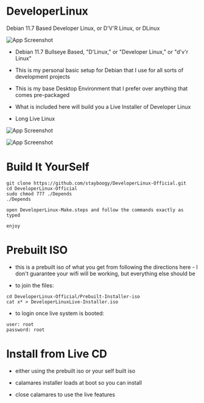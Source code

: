 # DeveloperLinux
Debian 11.7 Based Developer Linux, or D'V'R Linux, or DLinux

![App Screenshot](https://codeberg.org/stayboogy/stayboogy_DeveloperLinux-Official/raw/branch/master/DeveloperLinuxLogo.png)


- Debian 11.7 Bullseye Based, "D'Linux," or "Developer Linux," or "d'v'r Linux"

- This is my personal basic setup for Debian that I use for all sorts of development projects

- This is my base Desktop Environment that I prefer over anything that comes pre-packaged

- What is included here will build you a Live Installer of Developer Linux

- Long Live Linux

![App Screenshot](https://codeberg.org/stayboogy/stayboogy_DeveloperLinux-Official/raw/branch/master/DLinux--NeoFetchInfo.png)

![App Screenshot](https://codeberg.org/stayboogy/stayboogy_DeveloperLInux-Official/raw/branch/main/DLinux--SystemStyles.png)

# Build It YourSelf

```
git clone https://github.com/stayboogy/DeveloperLinux-Official.git
cd DeveloperLinux-Official
sudo chmod 777 ./Depends
./Depends

open DeveloperLinux-Make.steps and follow the commands exactly as typed

enjoy
```

# Prebuilt ISO 

- this is a prebuilt iso of what you get from following the directions here - I don't guarantee your wifi will be working, but everything else should be

- to join the files:

```
cd DeveloperLinux-Official/Prebuilt-Installer-iso
cat x* > DeveloperLinuxLive-Installer.iso
```

- to login once live system is booted:

```
user: root
password: root
```

# Install from Live CD

- either using the prebuilt iso or your self built iso

- calamares installer loads at boot so you can install

- close calamares to use the live features


